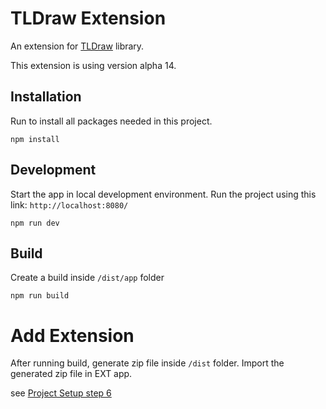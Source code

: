 # TLDraw Extension
An extension for [TLDraw](https://github.com/tldraw/tldraw) library.

This extension is using version alpha 14.

## Installation
Run to install all packages needed in this project.
```
npm install
```

## Development
Start the app in local development environment. Run the project using this link: `http://localhost:8080/`
```
npm run dev
```

## Build
Create a build inside `/dist/app` folder
```
npm run build
```

# Add Extension
After running build, generate zip file inside `/dist` folder. Import the generated zip file in EXT app.

see [Project Setup step 6](https://docs.ext.store/api-tutorial)